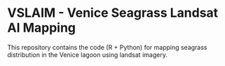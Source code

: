 # VSLAIM - Venice Seagrass Landsat AI Mapping

This repository contains the code (R + Python) for mapping seagrass distribution in the Venice lagoon using landsat imagery.
